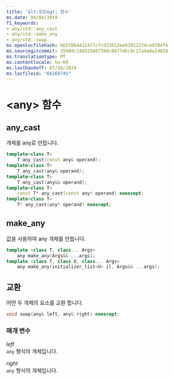 ```yaml
---
title: '&lt;모든&gt; 함수'
ms.date: 04/04/2019
f1_keywords:
- any/std::any_cast
- any/std::make_any
- any/std::swap
ms.openlocfilehash: bb5f8b4411477cfcd33613ee0395227dced784f6
ms.sourcegitcommit: 3590dc146525807500c0477d6c9c17a4a8a2d658
ms.translationtype: MT
ms.contentlocale: ko-KR
ms.lasthandoff: 07/16/2019
ms.locfileid: "68268745"
---
```

# <a name="ltanygt-functions"></a>&lt;any&gt; 함수

## <a name="any_cast"></a> any_cast

개체를 any로 만듭니다.

```cpp
template<class T>
    T any_cast(const any& operand);
template<class T>
    T any_cast(any& operand);
template<class T>
    T any_cast(any&& operand);
template<class T>
    const T* any_cast(const any* operand) noexcept;
template<class T>
    T* any_cast(any* operand) noexcept;
```

## <a name="make_any"></a> make_any

값을 사용하여 any 개체를 만듭니다.

```cpp
template <class T, class... Args>
    any make_any(Args&& ...args);
template <class T, class U, class... Args>
    any make_any(initializer_list<U> il, Args&& ...args);
```

## <a name="swap"></a> 교환

어떤 두 개체의 요소를 교환 합니다.

```cpp
void swap(any& left, any& right) noexcept;
```

### <a name="parameters"></a>매개 변수

*left*\
`any` 형식의 개체입니다.

*right*\
`any` 형식의 개체입니다.
